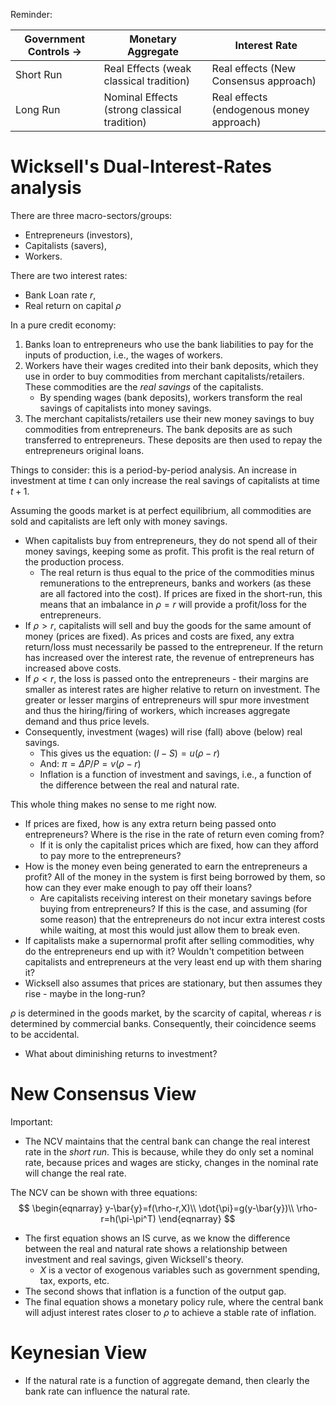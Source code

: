 Reminder:

| Government Controls $\to$ | Monetary Aggregate                           | Interest Rate                            |
| ------------------------- | -------------------------------------------- | ---------------------------------------- |
| Short Run                 | Real Effects (weak classical tradition)      | Real effects (New Consensus approach)    |
| Long Run                  | Nominal Effects (strong classical tradition) | Real effects (endogenous money approach) |
# Wicksell's Dual-Interest-Rates analysis
There are three macro-sectors/groups:
- Entrepreneurs (investors),
- Capitalists (savers),
- Workers.

There are two interest rates:
- Bank Loan rate $r$,
- Real return on capital $\rho$

In a pure credit economy:
1. Banks loan to entrepreneurs who use the bank liabilities to pay for the inputs of production, i.e., the wages of workers.
2. Workers have their wages credited into their bank deposits, which they use in order to buy commodities from merchant capitalists/retailers. These commodities are the *real savings* of the capitalists.
	- By spending wages (bank deposits), workers transform the real savings of capitalists into money savings.
3. The merchant capitalists/retailers use their new money savings to buy commodities from entrepreneurs. The bank deposits are as such transferred to entrepreneurs. These deposits are then used to repay the entrepreneurs original loans.

Things to consider: this is a period-by-period analysis. An increase in investment at time $t$ can only increase the real savings of capitalists at time $t+1$.

Assuming the goods market is at perfect equilibrium, all commodities are sold and capitalists are left only with money savings.
- When capitalists buy from entrepreneurs, they do not spend all of their money savings, keeping some as profit. This profit is the real return of the production process.
	- The real return is thus equal to the price of the commodities minus remunerations to the entrepreneurs, banks and workers (as these are all factored into the cost).
If prices are fixed in the short-run, this means that an imbalance in $\rho=r$ will provide a profit/loss for the entrepreneurs.
- If $\rho>r$, capitalists will sell and buy the goods for the same amount of money (prices are fixed). As prices and costs are fixed, any extra return/loss must necessarily be passed to the entrepreneur. If the return has increased over the interest rate, the revenue of entrepreneurs has increased above costs.
- If $\rho<r$, the loss is passed onto the entrepreneurs - their margins are smaller as interest rates are higher relative to return on investment.
The greater or lesser margins of entrepreneurs will spur more investment and thus the hiring/firing of workers, which increases aggregate demand and thus price levels.
- Consequently, investment (wages) will rise (fall) above (below) real savings.
	- This gives us the equation: $(I-S)=u(\rho-r)$
	- And: $\pi=\Delta P /P=v(\rho-r)$
	- Inflation is a function of investment and savings, i.e., a function of the difference between the real and natural rate.

This whole thing makes no sense to me right now.
- If prices are fixed, how is any extra return being passed onto entrepreneurs? Where is the rise in the rate of return even coming from?
	- If it is only the capitalist prices which are fixed, how can they afford to pay more to the entrepreneurs?
- How is the money even being generated to earn the entrepreneurs a profit? All of the money in the system is first being borrowed by them, so how can they ever make enough to pay off their loans?
	- Are capitalists receiving interest on their monetary savings before buying from entrepreneurs? If this is the case, and assuming (for some reason) that the entrepreneurs do not incur extra interest costs while waiting, at most this would just allow them to break even.
- If capitalists make a supernormal profit after selling commodities, why do the entrepreneurs end up with it? Wouldn't competition between capitalists and entrepreneurs at the very least end up with them sharing it?
- Wicksell also assumes that prices are stationary, but then assumes they rise - maybe in the long-run?

$\rho$ is determined in the goods market, by the scarcity of capital, whereas $r$ is determined by commercial banks. Consequently, their coincidence seems to be accidental.
- What about diminishing returns to investment?


# New Consensus View
Important:
- The NCV maintains that the central bank can change the real interest rate in the *short run*. This is because, while they do only set a nominal rate, because prices and wages are sticky, changes in the nominal rate will change the real rate.

The NCV can be shown with three equations:
$$
\begin{eqnarray}
y-\bar{y}=f(\rho-r,X)\\
\dot{\pi}=g(y-\bar{y})\\
\rho-r=h(\pi-\pi^T)
\end{eqnarray}
$$
- The first equation shows an IS curve, as we know the difference between the real and natural rate shows a relationship between investment and real savings, given Wicksell's theory.
	- $X$ is a vector of exogenous variables such as government spending, tax, exports, etc.
- The second shows that inflation is a function of the output gap.
- The final equation shows a monetary policy rule, where the central bank will adjust interest rates closer to $\rho$ to achieve a stable rate of inflation.
# Keynesian View
- If the natural rate is a function of aggregate demand, then clearly the bank rate can influence the natural rate.